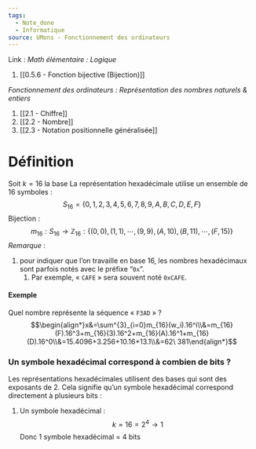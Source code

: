```yaml
---
tags:
  - Note_done
  - Informatique
source: UMons - Fonctionnement des ordinateurs
---
```


Link :
_Math élémentaire : Logique_
1. [[0.5.6 - Fonction bijective (Bijection)]]

_Fonctionnement des ordinateurs : Représentation des nombres naturels & entiers_
1. [[2.1 - Chiffre]]
2. [[2.2 - Nombre]]
3. [[2.3 - Notation positionnelle généralisée]]

# Définition
Soit $k=16$ la base
La représentation hexadécimale utilise un ensemble de 16 symboles : $$S_{16}=\{0,1,2,3,4,5,6,7,8,9,A,B,C,D,E,F\}$$
Bijection : $$m_{16}:S_{16}\to\mathbb{Z}_{16}:\{(0,0),(1,1),\cdots,(9,9),(A,10),(B,11),\cdots,(F,15) \}$$
_Remarque_ :
1. pour indiquer que l’on travaille en base 16, les nombres hexadécimaux sont parfois notés avec le préfixe “`0x`”. 
	1. Par exemple, « `CAFE` » sera souvent noté `0xCAFE`.

#### Exemple 
Quel nombre représente la séquence « `F3AD` » ?
$$\begin{align*}x&=\sum^{3}_{i=0}m_{16}(w_i).16^i\\&=m_{16}(F).16^3+m_{16}(3).16^2+m_{16}(A).16^1+m_{16}(D).16^0\\&=15.4096+3.256+10.16+13.1\\&=62\ 381\end{align*}$$

### Un symbole hexadécimal correspond à combien de bits ?
Les représentations hexadécimales utilisent des bases qui sont des exposants de 2. Cela signifie qu’un symbole hexadécimal correspond directement à plusieurs bits :
1. Un symbole hexadécimal : $$k=16=2^4 \to 1$$ Donc 1 symbole hexadécimal = 4 bits